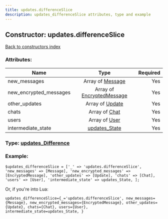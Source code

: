 ```yaml
---
title: updates.differenceSlice
description: updates_differenceSlice attributes, type and example
---
```

## Constructor: updates.differenceSlice  
[Back to constructors index](index.md)



### Attributes:

| Name     |    Type       | Required |
|----------|:-------------:|---------:|
|new\_messages|Array of [Message](../types/Message.md) | Yes|
|new\_encrypted\_messages|Array of [EncryptedMessage](../types/EncryptedMessage.md) | Yes|
|other\_updates|Array of [Update](../types/Update.md) | Yes|
|chats|Array of [Chat](../types/Chat.md) | Yes|
|users|Array of [User](../types/User.md) | Yes|
|intermediate\_state|[updates\_State](../types/updates_State.md) | Yes|



### Type: [updates\_Difference](../types/updates_Difference.md)


### Example:

```
$updates_differenceSlice = ['_' => 'updates.differenceSlice', 'new_messages' => [Message], 'new_encrypted_messages' => [EncryptedMessage], 'other_updates' => [Update], 'chats' => [Chat], 'users' => [User], 'intermediate_state' => updates_State, ];
```  

Or, if you're into Lua:  


```
updates_differenceSlice={_='updates.differenceSlice', new_messages={Message}, new_encrypted_messages={EncryptedMessage}, other_updates={Update}, chats={Chat}, users={User}, intermediate_state=updates_State, }

```


